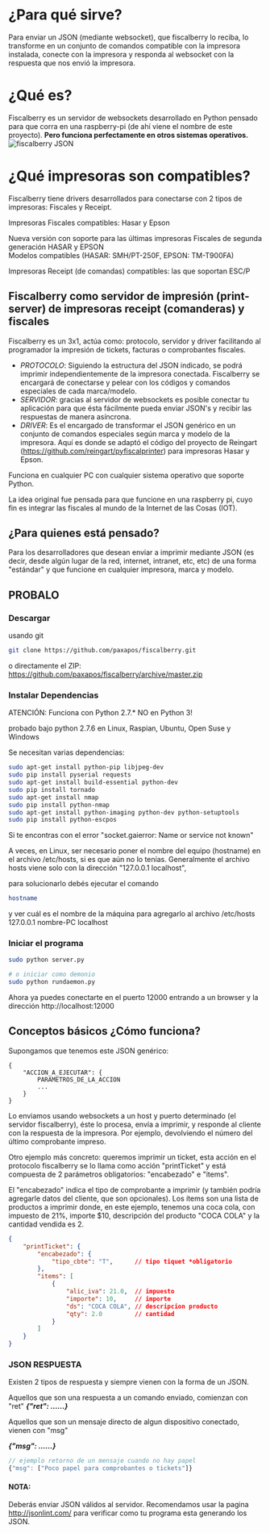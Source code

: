 
# ¿Para qué sirve?
Para enviar un JSON (mediante websocket), que fiscalberry lo reciba, lo transforme en un conjunto de comandos compatible con la impresora instalada, conecte con la impresora y responda al websocket con la respuesta que nos envió la impresora.

# ¿Qué es?
Fiscalberry es un servidor de websockets desarrollado en Python pensado para que corra en una raspberry-pi (de ahí viene el nombre de este proyecto). **Pero funciona perfectamente en otros sistemas operativos.**
![fiscalberry JSON](http://alevilar.com/uploads/entendiendo%20fiscalberry.jpg)

# ¿Qué impresoras son compatibles?
Fiscalberry tiene drivers desarrollados para conectarse con 2 tipos de impresoras: Fiscales y Receipt.

Impresoras Fiscales compatibles: Hasar y Epson

Nueva versión con soporte para las últimas impresoras Fiscales de segunda generación HASAR y EPSON <br>
Modelos compatibles (HASAR: SMH/PT-250F, EPSON: TM-T900FA)


Impresoras Receipt (de comandas) compatibles: las que soportan ESC/P


## Fiscalberry como servidor de impresión (print-server) de impresoras receipt (comanderas) y fiscales
Fiscalberry es un 3x1, actúa como: protocolo, servidor y driver facilitando al programador la impresión de tickets, facturas o comprobantes fiscales.

- _PROTOCOLO_: Siguiendo la estructura del JSON indicado, se podrá imprimir independientemente de la impresora conectada. Fiscalberry se encargará de conectarse y pelear con los códigos y comandos especiales de cada marca/modelo.
- _SERVIDOR_: gracias al servidor de websockets es posible conectar tu aplicación para que ésta fácilmente pueda enviar JSON's y recibir las respuestas de manera asíncrona.
- _DRIVER_: Es el encargado de transformar el JSON genérico en un conjunto de comandos especiales según marca y modelo de la impresora. Aquí es donde se adaptó el código del proyecto de Reingart (https://github.com/reingart/pyfiscalprinter) para impresoras Hasar y Epson.

Funciona en cualquier PC con cualquier sistema operativo que soporte Python.

La idea original fue pensada para que funcione en una raspberry pi, cuyo fin es integrar las fiscales al mundo de la Internet de las Cosas (IOT).

## ¿Para quienes está pensado?
Para los desarrolladores que desean enviar a imprimir mediante JSON (es decir, desde algún lugar de la red, internet, intranet, etc, etc) de una forma "estándar" y que funcione en cualquier impresora, marca y modelo.

## PROBALO

### Descargar

usando git
```sh
git clone https://github.com/paxapos/fiscalberry.git
```
o directamente el ZIP: https://github.com/paxapos/fiscalberry/archive/master.zip

### Instalar Dependencias

ATENCIÓN: Funciona con Python 2.7.* NO en Python 3!

probado bajo python 2.7.6 en Linux, Raspian, Ubuntu, Open Suse y Windows

Se necesitan varias dependencias:
```sh
sudo apt-get install python-pip libjpeg-dev
sudo pip install pyserial requests
sudo apt-get install build-essential python-dev
sudo pip install tornado
sudo apt-get install nmap
sudo pip install python-nmap
sudo apt-get install python-imaging python-dev python-setuptools
sudo pip install python-escpos
```

Si te encontras con el error "socket.gaierror:  Name or service not known"

A veces, en Linux, ser necesario poner el nombre del equipo (hostname) en el archivo /etc/hosts, si es que aún no lo tenías.
Generalmente el archivo hosts viene solo con la dirección "127.0.0.1 localhost", 

para solucionarlo debés ejecutar el comando 
```bash
hostname
```
y ver cuál es el nombre de la máquina para agregarlo al archivo /etc/hosts
127.0.0.1 nombre-PC localhost



### Iniciar el programa

```sh
sudo python server.py

# o iniciar como demonio
sudo python rundaemon.py
```

Ahora ya puedes conectarte en el puerto 12000
entrando a un browser y la dirección http://localhost:12000

## Conceptos básicos ¿Cómo funciona?

Supongamos que tenemos este JSON genérico:
```
{
    "ACCION_A_EJECUTAR": {
        PARAMETROS_DE_LA_ACCION
        ...
    }
}
```
Lo enviamos usando websockets a un host y puerto determinado (el servidor fiscalberry), éste lo procesa, envía a imprimir, y responde al cliente con la respuesta de la impresora. Por ejemplo, devolviendo el número del último comprobante impreso.


Otro ejemplo más concreto: queremos imprimir un ticket, esta acción en el protocolo fiscalberry se lo llama como acción "printTicket" y está compuesta de 2 parámetros obligatorios: "encabezado" e "items".

El "encabezado" indica el tipo de comprobante a imprimir (y también podría agregarle datos del cliente, que son opcionales). 
Los ítems son una lista de productos a imprimir donde, en este ejemplo, tenemos una coca cola, con impuesto de 21%, importe $10, descripción del producto "COCA COLA" y la cantidad vendida es 2.

```json
{
    "printTicket": {
        "encabezado": {
            "tipo_cbte": "T",      // tipo tiquet *obligatorio
        },
        "items": [
            {
                "alic_iva": 21.0,  // impuesto
                "importe": 10,     // importe
                "ds": "COCA COLA", // descripcion producto
                "qty": 2.0         // cantidad
            }
        ]
    }
}
```



### JSON RESPUESTA
Existen 2 tipos de respuesta y siempre vienen con la forma de un JSON.


Aquellos que son una respuesta a un comando enviado, comienzan con "ret"
**_{"ret": ......}_**


Aquellos que son un mensaje directo de algun dispositivo conectado, vienen con "msg"

**_{"msg": ......}_**

```javascript
// ejemplo retorno de un mensaje cuando no hay papel
{"msg": ["Poco papel para comprobantes o tickets"]}
```



#### NOTA:
Deberás enviar JSON válidos al servidor. Recomendamos usar la pagina http://jsonlint.com/ para verificar como tu programa esta generando los JSON.

